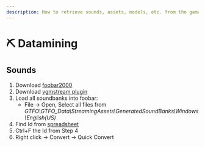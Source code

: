 ```yaml
---
description: How to retrieve sounds, assets, models, etc. from the game files
---
```


# ⛏ Datamining

## Sounds

1. Download [foobar2000](https://www.foobar2000.org/files/foobar2000\_v1.6.8.exe)
2. Download [vgmstream plugin](https://vgmstream-builds.s3-us-west-1.amazonaws.com/a74e86f983cf3c779a807d0b62f39d98011ede28/windows/foo\_input\_vgmstream.fb2k-component)
3. Load all soundbanks into foobar:
   * File -> Open, Select all files from _GTFO\GTFO\_Data\StreamingAssets\GeneratedSoundBanks\Windows\English(US)_
4. Find Id from [spreadsheet](https://docs.google.com/spreadsheets/d/1AxLhAoPL2EYqRl\_Dpz3jlQ-CEOTQXnVHACmc62HLQGM/edit?usp=sharing)&#x20;
5. Ctrl+F the Id from Step 4
6. Right click -> Convert -> Quick Convert
